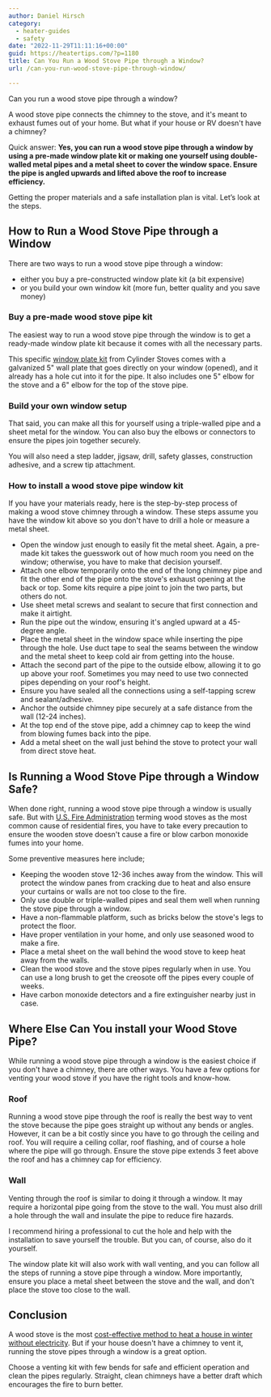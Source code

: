 ```yaml
---
author: Daniel Hirsch
category:
  - heater-guides
  - safety
date: "2022-11-29T11:11:16+00:00"
guid: https://heatertips.com/?p=1180
title: Can You Run a Wood Stove Pipe through a Window?
url: /can-you-run-wood-stove-pipe-through-window/

---
```

Can you run a wood stove pipe through a window?

A wood stove pipe connects the chimney to the stove, and it's meant to exhaust fumes out of your home. But what if your house or RV doesn't have a chimney?

Quick answer: **Yes, you can run a wood stove pipe through a window by using a pre-made window plate kit or making one yourself using double-walled metal pipes and a metal sheet to cover the window space. Ensure the pipe is angled upwards and lifted above the roof to increase efficiency.**

Getting the proper materials and a safe installation plan is vital. Let’s look at the steps.

## How to Run a Wood Stove Pipe through a Window

There are two ways to run a wood stove pipe through a window:

- either you buy a pre-constructed window plate kit (a bit expensive)
- or you build your own window kit (more fun, better quality and you save money)

### Buy a pre-made wood stove pipe kit

The easiest way to run a wood stove pipe through the window is to get a ready-made window plate kit because it comes with all the necessary parts.

This specific [window plate kit](https://www.cylinderstoves.com/window-plate-kit.html) from Cylinder Stoves comes with a galvanized 5" wall plate that goes directly on your window (opened), and it already has a hole cut into it for the pipe. It also includes one 5" elbow for the stove and a 6" elbow for the top of the stove pipe.

### Build your own window setup

That said, you can make all this for yourself using a triple-walled pipe and a sheet metal for the window. You can also buy the elbows or connectors to ensure the pipes join together securely.

You will also need a step ladder, jigsaw, drill, safety glasses, construction adhesive, and a screw tip attachment.

### How to install a wood stove pipe window kit

If you have your materials ready, here is the step-by-step process of making a wood stove chimney through a window. These steps assume you have the window kit above so you don't have to drill a hole or measure a metal sheet.

- Open the window just enough to easily fit the metal sheet. Again, a pre-made kit takes the guesswork out of how much room you need on the window; otherwise, you have to make that decision yourself.
- Attach one elbow temporarily onto the end of the long chimney pipe and fit the other end of the pipe onto the stove's exhaust opening at the back or top. Some kits require a pipe joint to join the two parts, but others do not.
- Use sheet metal screws and sealant to secure that first connection and make it airtight.
- Run the pipe out the window, ensuring it's angled upward at a 45-degree angle.
- Place the metal sheet in the window space while inserting the pipe through the hole. Use duct tape to seal the seams between the window and the metal sheet to keep cold air from getting into the house.
- Attach the second part of the pipe to the outside elbow, allowing it to go up above your roof. Sometimes you may need to use two connected pipes depending on your roof's height.
- Ensure you have sealed all the connections using a self-tapping screw and sealant/adhesive.
- Anchor the outside chimney pipe securely at a safe distance from the wall (12-24 inches).
- At the top end of the stove pipe, add a chimney cap to keep the wind from blowing fumes back into the pipe.
- Add a metal sheet on the wall just behind the stove to protect your wall from direct stove heat.

## Is Running a Wood Stove Pipe through a Window Safe?

When done right, running a wood stove pipe through a window is usually safe. But with [U.S. Fire Administration](https://www.epa.gov/sites/default/files/2016-02/documents/wood_smoke_awareness_kit.pdf) terming wood stoves as the most common cause of residential fires, you have to take every precaution to ensure the wooden stove doesn't cause a fire or blow carbon monoxide fumes into your home.

Some preventive measures here include;

- Keeping the wooden stove 12-36 inches away from the window. This will protect the window panes from cracking due to heat and also ensure your curtains or walls are not too close to the fire.
- Only use double or triple-walled pipes and seal them well when running the stove pipe through a window.
- Have a non-flammable platform, such as bricks below the stove's legs to protect the floor.
- Have proper ventilation in your home, and only use seasoned wood to make a fire.
- Place a metal sheet on the wall behind the wood stove to keep heat away from the walls.
- Clean the wood stove and the stove pipes regularly when in use. You can use a long brush to get the creosote off the pipes every couple of weeks.
- Have carbon monoxide detectors and a fire extinguisher nearby just in case.

## Where Else Can You install your Wood Stove Pipe?

While running a wood stove pipe through a window is the easiest choice if you don't have a chimney, there are other ways. You have a few options for venting your wood stove if you have the right tools and know-how.

### Roof

Running a wood stove pipe through the roof is really the best way to vent the stove because the pipe goes straight up without any bends or angles. However, it can be a bit costly since you have to go through the ceiling and roof. You will require a ceiling collar, roof flashing, and of course a hole where the pipe will go through. Ensure the stove pipe extends 3 feet above the roof and has a chimney cap for efficiency.

### Wall

Venting through the roof is similar to doing it through a window. It may require a horizontal pipe going from the stove to the wall. You must also drill a hole through the wall and insulate the pipe to reduce fire hazards.

I recommend hiring a professional to cut the hole and help with the installation to save yourself the trouble. But you can, of course, also do it yourself.

The window plate kit will also work with wall venting, and you can follow all the steps of running a stove pipe through a window. More importantly, ensure you place a metal sheet between the stove and the wall, and don't place the stove too close to the wall.

## Conclusion

A wood stove is the most [cost-effective method to heat a house in winter without electricity](/how-to-heat-room-without-electricity/). But if your house doesn't have a chimney to vent it, running the stove pipes through a window is a great option.

Choose a venting kit with few bends for safe and efficient operation and clean the pipes regularly. Straight, clean chimneys have a better draft which encourages the fire to burn better.
